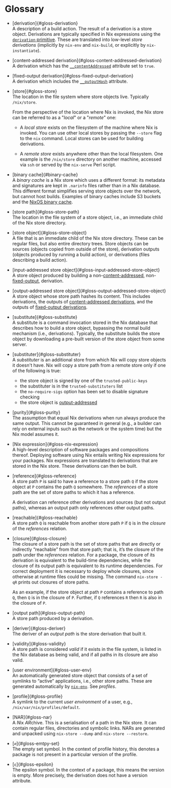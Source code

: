 # Glossary

  - [derivation]{#gloss-derivation}\
    A description of a build action. The result of a derivation is a
    store object. Derivations are typically specified in Nix expressions
    using the [`derivation` primitive](language/derivations.md). These are
    translated into low-level *store derivations* (implicitly by
    `nix-env` and `nix-build`, or explicitly by `nix-instantiate`).

  - [content-addressed derivation]{#gloss-content-addressed-derivation}\
    A derivation which has the
    [`__contentAddressed`](language/advanced-attributes.md#adv-attr-contentAddressed)
    attribute set to `true`.

  - [fixed-output derivation]{#gloss-fixed-output-derivation}\
    A derivation which includes the
    [`__outputHash`](language/advanced-attributes.md#adv-attr-outputHash) attribute.

  - [store]{#gloss-store}\
    The location in the file system where store objects live. Typically
    `/nix/store`.

    From   the  perspective   of   the  location   where  Nix   is
    invoked, the  Nix store can be  referred to
    as a "_local_" or a "_remote_" one:

    + A *local  store* exists  on the filesystem of
      the machine where Nix is  invoked. You can use other
      local stores  by passing  the `--store` flag  to the
      `nix` command.  Local stores can be used for building derivations.

    + A  *remote store*  exists  anywhere  other than  the
      local  filesystem. One  example is  the `/nix/store`
      directory on another machine,  accessed via `ssh` or
      served by the `nix-serve` Perl script.

  - [binary cache]{#binary-cache}\
    A *binary cache* is a Nix store which uses a different format: its
    metadata and signatures are kept in `.narinfo` files rather than in a
    Nix database.  This different format simplifies serving store objects
    over the network, but cannot host builds.  Examples of binary caches
    include S3 buckets and the [NixOS binary
    cache](https://cache.nixos.org).

  - [store path]{#gloss-store-path}\
    The location in the file system of a store object, i.e., an
    immediate child of the Nix store directory.

  - [store object]{#gloss-store-object}\
    A file that is an immediate child of the Nix store directory. These
    can be regular files, but also entire directory trees. Store objects
    can be sources (objects copied from outside of the store),
    derivation outputs (objects produced by running a build action), or
    derivations (files describing a build action).

  - [input-addressed store object]{#gloss-input-addressed-store-object}\
    A store object produced by building a
    non-[content-addressed](#gloss-content-addressed-derivation),
    non-[fixed-output](#gloss-fixed-output-derivation),
    derivation.

  - [output-addressed store object]{#gloss-output-addressed-store-object}\
    A store object whose store path hashes its content.  This
    includes derivations, the outputs of
    [content-addressed derivations](#gloss-content-addressed-derivation),
    and the outputs of
    [fixed-output derivations](#gloss-fixed-output-derivation).

  - [substitute]{#gloss-substitute}\
    A substitute is a command invocation stored in the Nix database that
    describes how to build a store object, bypassing the normal build
    mechanism (i.e., derivations). Typically, the substitute builds the
    store object by downloading a pre-built version of the store object
    from some server.

  - [substituter]{#gloss-substituter}\
    A *substituter* is an additional store from which Nix will
    copy store objects it doesn't have. Nix will copy a store
    path from a remote store only if one of the following is true:

    - the store object is signed by one of the `trusted-public-keys`
    - the substituter is in the `trusted-substituters` list
    - the `no-require-sigs` option has been set to disable signature checking
    - the store object is [output-addressed](#gloss-output-addressed-store-object)

  - [purity]{#gloss-purity}\
    The assumption that equal Nix derivations when run always produce
    the same output. This cannot be guaranteed in general (e.g., a
    builder can rely on external inputs such as the network or the
    system time) but the Nix model assumes it.

  - [Nix expression]{#gloss-nix-expression}\
    A high-level description of software packages and compositions
    thereof. Deploying software using Nix entails writing Nix
    expressions for your packages. Nix expressions are translated to
    derivations that are stored in the Nix store. These derivations can
    then be built.

  - [reference]{#gloss-reference}\
    A store path `P` is said to have a reference to a store path `Q` if
    the store object at `P` contains the path `Q` somewhere. The
    *references* of a store path are the set of store paths to which it
    has a reference.

    A derivation can reference other derivations and sources (but not
    output paths), whereas an output path only references other output
    paths.

  - [reachable]{#gloss-reachable}\
    A store path `Q` is reachable from another store path `P` if `Q`
    is in the *closure* of the *references* relation.

  - [closure]{#gloss-closure}\
    The closure of a store path is the set of store paths that are
    directly or indirectly “reachable” from that store path; that is,
    it’s the closure of the path under the *references* relation. For
    a package, the closure of its derivation is equivalent to the
    build-time dependencies, while the closure of its output path is
    equivalent to its runtime dependencies. For correct deployment it
    is necessary to deploy whole closures, since otherwise at runtime
    files could be missing. The command `nix-store -qR` prints out
    closures of store paths.

    As an example, if the store object at path `P` contains a reference
    to path `Q`, then `Q` is in the closure of `P`. Further, if `Q`
    references `R` then `R` is also in the closure of `P`.

  - [output path]{#gloss-output-path}\
    A store path produced by a derivation.

  - [deriver]{#gloss-deriver}\
    The deriver of an *output path* is the store
    derivation that built it.

  - [validity]{#gloss-validity}\
    A store path is considered *valid* if it exists in the file system,
    is listed in the Nix database as being valid, and if all paths in
    its closure are also valid.

  - [user environment]{#gloss-user-env}\
    An automatically generated store object that consists of a set of
    symlinks to “active” applications, i.e., other store paths. These
    are generated automatically by
    [`nix-env`](command-ref/nix-env.md). See *profiles*.

  - [profile]{#gloss-profile}\
    A symlink to the current *user environment* of a user, e.g.,
    `/nix/var/nix/profiles/default`.

  - [NAR]{#gloss-nar}\
    A *N*ix *AR*chive. This is a serialisation of a path in the Nix
    store. It can contain regular files, directories and symbolic
    links.  NARs are generated and unpacked using `nix-store --dump`
    and `nix-store --restore`.
  - [`∅`]{#gloss-emtpy-set}\
    The empty set symbol. In the context of profile history, this denotes a package is not present in a particular version of the profile.
  - [`ε`]{#gloss-epsilon}\
    The epsilon symbol. In the context of a package, this means the version is empty. More precisely, the derivation does not have a version attribute.
